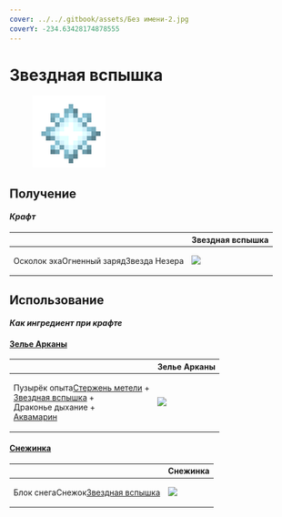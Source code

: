 ```yaml
---
cover: ../../.gitbook/assets/Без имени-2.jpg
coverY: -234.63428174878555
---
```


# Звездная вспышка

<figure><img src="../../.gitbook/assets/star_flare_128.png" alt=""><figcaption></figcaption></figure>

## Получение

#### _Крафт_

|                                               |  Звездная вспышка                          |
| --------------------------------------------- | ------------------------------------------ |
| <p>Осколок эхаОгненный зарядЗвезда Незера</p> | ![](../../.gitbook/assets/star\_flare.png) |

## Использование

#### _Как ингредиент при крафте_

#### [Зелье Арканы](weak_arcana_potion.md)

|                                                                                                                                                                                   |  Зелье Арканы                                       |
| --------------------------------------------------------------------------------------------------------------------------------------------------------------------------------- | --------------------------------------------------- |
| <p>Пузырёк опыта<a href="blizz_rod.md">Стержень метели</a> +<br><a href="star_flare.md">Звездная вспышка</a> +<br>Драконье дыхание +<br><a href="aquamarine.md">Аквамарин</a></p> | ![](../../.gitbook/assets/weak\_arcana\_potion.png) |

#### [Снежинка](snowflake_shuriken.md)

|                                                                      |  Снежинка                                          |
| -------------------------------------------------------------------- | -------------------------------------------------- |
| <p>	Блок снегаСнежок<a href="star_flare.md">Звездная вспышка</a></p> | ![](../../.gitbook/assets/snowflake\_shuriken.png) |

